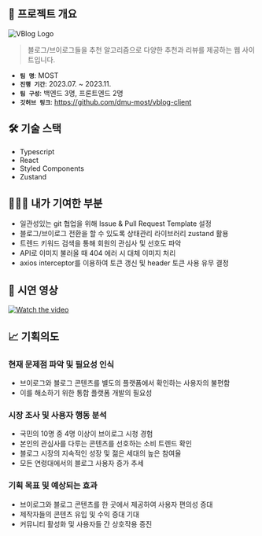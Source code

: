 ## 🌿 프로젝트 개요

![VBlog Logo](https://sieun-portfolio.s3.ap-northeast-2.amazonaws.com/vblog/vblog+logo.png)

> 블로그/브이로그들을 추천 알고리즘으로 다양한 추천과 리뷰를 제공하는 웹 사이트입니다.

- **`팀 명`**: MOST
- **`진행 기간`**: 2023.07. ~ 2023.11.
- **`팀 구성`**: 백엔드 3명, 프론트엔드 2명
- **`깃허브 링크`**: https://github.com/dmu-most/vblog-client

## 🛠️ 기술 스택

- Typescript
- React
- Styled Components
- Zustand

## 🙋🏻‍♀️ 내가 기여한 부분

- 일관성있는 git 협업을 위해 Issue & Pull Request Template 설정
- 블로그/브이로그 전환을 할 수 있도록 상태관리 라이브러리 zustand 활용
- 트렌드 키워드 검색을 통해 회원의 관심사 및 선호도 파악
- API로 이미지 불러올 때 404 에러 시 대체 이미지 처리
- axios interceptor를 이용하여 토큰 갱신 및 header 토큰 사용 유무 결정

## 👀 시연 영상

[![Watch the video](https://sieun-portfolio.s3.ap-northeast-2.amazonaws.com/vblog/video+preview.png)](https://youtu.be/Xm1KqhL-jM4?si=x5bW6eDLIAM496eT)

## 📈 기획의도

### 현재 문제점 파악 및 필요성 인식

- 브이로그와 블로그 콘텐츠를 별도의 플랫폼에서 확인하는 사용자의 불편함
- 이를 해소하기 위한 통합 플랫폼 개발의 필요성

### 시장 조사 및 사용자 행동 분석

- 국민의 10명 중 4명 이상이 브이로그 시청 경험
- 본인의 관심사를 다루는 콘텐츠를 선호하는 소비 트렌드 확인
- 블로그 시장의 지속적인 성장 및 젊은 세대의 높은 참여율
- 모든 연령대에서의 블로그 사용자 증가 추세

### 기획 목표 및 예상되는 효과

- 브이로그와 블로그 콘텐츠를 한 곳에서 제공하여 사용자 편의성 증대
- 제작자들의 콘텐츠 유입 및 수익 증대 기대
- 커뮤니티 활성화 및 사용자들 간 상호작용 증진
